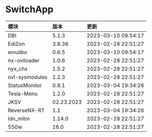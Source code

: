 # SwitchApp

|模块|版本|更新|
|:-|:-|:-|
|DBI|5.1.3|2023-03-10 09:54:17|
|EdiZon|3.8.36|2023-02-28 22:51:27|
|emuiibo|0.6.5|2023-03-10 09:54:17|
|nx-ovlloader|1.0.6|2023-02-28 22:51:27|
|nyx_chs|1.5.2|2023-02-28 22:51:27|
|ovl-sysmodules|1.2.3|2023-02-28 22:51:27|
|StatusMonitor|0.8.1|2023-03-04 19:34:26|
|Tesla-Menu|1.2.0|2023-02-28 22:51:27|
|JKSV|02.23.2023|2023-02-28 22:51:27|
|ReverseNX-RT|1.1|2023-03-04 19:34:26|
|ldn_mitm|1.14.0|2023-02-28 22:51:27|
|550w|16.0|2023-02-28 22:51:27|
